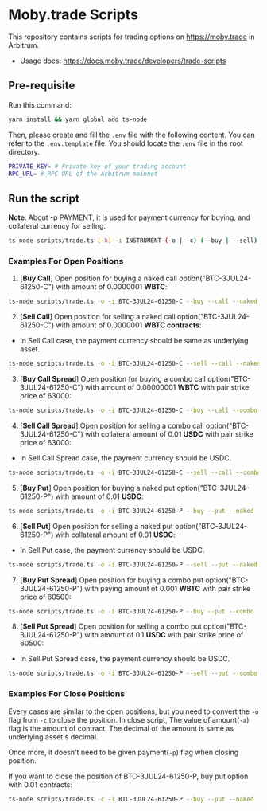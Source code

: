 
# Moby.trade Scripts

This repository contains scripts for trading options on https://moby.trade in Arbitrum.

* Usage docs: https://docs.moby.trade/developers/trade-scripts

## Pre-requisite
Run this command:
```bash
yarn install && yarn global add ts-node
```

Then, please create and fill the `.env` file with the following content. You can refer to the `.env.template` file.
You should locate the `.env` file in the root directory.

```bash
PRIVATE_KEY= # Private key of your trading account
RPC_URL= # RPC URL of the Arbitrum mainnet
```

## Run the script
**Note**: About -p PAYMENT, it is used for payment currency for buying, and collateral currency for selling. 

```bash
ts-node scripts/trade.ts [-h] -i INSTRUMENT (-o | -c) (--buy | --sell) (--call | --put) (--naked | --combo) [-p PAYMENT] -a AMOUNT [-pair PAIR_STRIKE_PRICE]
```

### Examples For Open Positions

1. [**Buy Call**] Open position for buying a naked call option("BTC-3JUL24-61250-C") with amount of 0.0000001 **WBTC**:
```bash
ts-node scripts/trade.ts -o -i BTC-3JUL24-61250-C --buy --call --naked -p wbtc -a 0.0000001
```
2. [**Sell Call**] Open position for selling a naked call option("BTC-3JUL24-61250-C") with amount of 0.0000001 **WBTC contracts**:
* In Sell Call case, the payment currency should be same as underlying asset.
```bash
ts-node scripts/trade.ts -o -i BTC-3JUL24-61250-C --sell --call --naked -p wbtc -a 0.0000001
```
3. [**Buy Call Spread**] Open position for buying a combo call option("BTC-3JUL24-61250-C") with amount of 0.00000001 **WBTC** with pair strike price of 63000:
```bash
ts-node scripts/trade.ts -o -i BTC-3JUL24-61250-C --buy --call --combo -p eth -a 0.000001 -pair 63000
```
4. [**Sell Call Spread**] Open position for selling a combo call option("BTC-3JUL24-61250-C") with collateral amount of 0.01 **USDC** with pair strike price of 63000:
* In Sell Call Spread case, the payment currency should be USDC.
```bash
ts-node scripts/trade.ts -o -i BTC-3JUL24-61250-C --sell --call --combo -p usdc -a 0.01 --pair 63000
```
5. [**Buy Put**] Open position for buying a naked put option("BTC-3JUL24-61250-P") with amount of 0.01 **USDC**:
```bash
ts-node scripts/trade.ts -o -i BTC-3JUL24-61250-P --buy --put --naked -p usdc -a 0.01
```
6. [**Sell Put**] Open position for selling a naked put option("BTC-3JUL24-61250-P") with collateral amount of 0.01 **USDC**:
* In Sell Put case, the payment currency should be USDC.
```bash
ts-node scripts/trade.ts -o -i BTC-3JUL24-61250-P --sell --put --naked -p usdc -a 0.01
```
7. [**Buy Put Spread**] Open position for buying a combo put option("BTC-3JUL24-61250-P") with paying amount of 0.001 **WBTC** with pair strike price of 60500:
```bash
ts-node scripts/trade.ts -o -i BTC-3JUL24-61250-P --buy --put --combo -p usdc -a 0.001 --pair 60500
```
8. [**Sell Put Spread**] Open position for selling a combo put option("BTC-3JUL24-61250-P") with amount of 0.1 **USDC** with pair strike price of 60500:
* In Sell Put Spread case, the payment currency should be USDC.
```bash
ts-node scripts/trade.ts -o -i BTC-3JUL24-61250-P --sell --put --combo -p usdc -a 0.1 --pair 60500
```

### Examples For Close Positions

Every cases are similar to the open positions, but you need to convert the `-o` flag from `-c` to close the position.
In close script, The value of amount(`-a`) flag is the amount of contract. The decimal of the amount is same as underlying asset's decimal. 

Once more, it doesn't need to be given payment(`-p`) flag when closing position.

If you want to close the position of BTC-3JUL24-61250-P, buy put option with 0.01 contracts:
```bash
ts-node scripts/trade.ts -c -i BTC-3JUL24-61250-P --buy --put --naked -a 0.01
```
